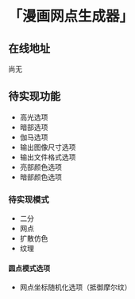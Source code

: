 # 「漫画网点生成器」

## 在线地址
尚无

## 待实现功能
 - 高光选项
 - 暗部选项
 - 伽马选项
 - 输出图像尺寸选项
 - 输出文件格式选项
 - 亮部颜色选项
 - 暗部颜色选项

### 待实现模式
 - 二分
 - 网点
 - 扩散仿色
 - 纹理


#### 圆点模式选项
 - 网点坐标随机化选项（抵御摩尔纹）
